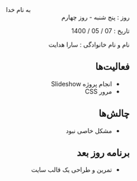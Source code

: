 <div dir="rtl" align="center">
به نام خدا
</div>
<div dir="rtl" align="right">
روز : پنج شنبه - روز چهارم

تاریخ : 07 / 05 / 1400

نام و نام خانوادگی : سارا هدایت

## فعالیت‌ها
* انجام پروژه Slideshow 
* مرور CSS 


## چالش‌ها
* مشکل خاصی نبود

## برنامه روز بعد
* تمرین و طراحی یک قالب سایت

</div>